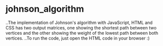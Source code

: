 # johnson_algorithm
..The implementation of Johnson's algorithm with JavaScript, HTML and CSS has two output matrices, one showing the shortest path between two vertices and the other showing the weight of the lowest path between both vertices.
..To run the code, just open the HTML code in your browser :)
